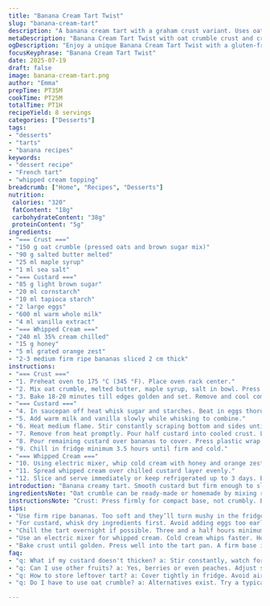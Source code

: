 ```yaml
---
title: "Banana Cream Tart Twist"
slug: "banana-cream-tart"
description: "A banana cream tart with a graham crust variant. Uses oat crumble instead of biscuit crust. Cornstarch and tapioca starch thicken an egg-enriched custard. Ripe but firm bananas sliced thick. Whipped cream spiked with orange zest and honey. Baked crust until golden with slight timing adjustment. The custard thickened at medium heat and cooled under plastic wrap. Assembly layers banana slices between custard halves. Whipped cream tops before serving. Tart keeps 2-3 days refrigerated."
metaDescription: "Banana Cream Tart Twist with oat crumble crust and creamy custard is a delicious dessert that's sure to impress your guests with its delightful flavors."
ogDescription: "Enjoy a unique Banana Cream Tart Twist with a gluten-free oat crumble crust, creamy custard, and topped with whipped cream and orange zest."
focusKeyphrase: "Banana Cream Tart Twist"
date: 2025-07-19
draft: false
image: banana-cream-tart.png
author: "Emma"
prepTime: PT35M
cookTime: PT25M
totalTime: PT1H
recipeYield: 8 servings
categories: ["Desserts"]
tags:
- "desserts"
- "tarts"
- "banana recipes"
keywords:
- "dessert recipe"
- "French tart"
- "whipped cream topping"
breadcrumb: ["Home", "Recipes", "Desserts"]
nutrition: 
 calories: "320"
 fatContent: "18g"
 carbohydrateContent: "38g"
 proteinContent: "5g"
ingredients:
- "=== Crust ==="
- "150 g oat crumble (pressed oats and brown sugar mix)"
- "90 g salted butter melted"
- "25 ml maple syrup"
- "1 ml sea salt"
- "=== Custard ==="
- "85 g light brown sugar"
- "20 ml cornstarch"
- "10 ml tapioca starch"
- "2 large eggs"
- "600 ml warm whole milk"
- "4 ml vanilla extract"
- "=== Whipped Cream ==="
- "240 ml 35% cream chilled"
- "15 g honey"
- "5 ml grated orange zest"
- "2-3 medium firm ripe bananas sliced 2 cm thick"
instructions:
- "=== Crust ==="
- "1. Preheat oven to 175 °C (345 °F). Place oven rack center."
- "2. Mix oat crumble, melted butter, maple syrup, salt in bowl. Press firmly into a 23 cm tart pan. Use flat bottom glass."
- "3. Bake 18-20 minutes till edges golden and set. Remove and cool completely."
- "=== Custard ==="
- "4. In saucepan off heat whisk sugar and starches. Beat in eggs thoroughly."
- "5. Add warm milk and vanilla slowly while whisking to combine."
- "6. Heat medium flame. Stir constantly scraping bottom and sides until thickened and just bubbling. Cook 35 seconds more."
- "7. Remove from heat promptly. Pour half custard into cooled crust. Layer banana slices on top evenly."
- "8. Pour remaining custard over bananas to cover. Press plastic wrap onto custard surface tightly to prevent skin."
- "9. Chill in fridge minimum 3.5 hours until firm and cold."
- "=== Whipped Cream ==="
- "10. Using electric mixer, whip cold cream with honey and orange zest until stiff peaks form."
- "11. Spread whipped cream over chilled custard layer evenly."
- "12. Slice and serve immediately or keep refrigerated up to 3 days. Bananas brown after longer storage."
introduction: "Banana creamy tart. Smooth custard but firm enough to slice. Tweak crust: oats instead of biscuit crumbs, hold better texture. Maple syrup sweetens crust over brown sugar. Custard uses cornstarch plus tapioca starch for a slightly different feel. Eggs enrich custard. Warm milk makes thickening faster. Every step matters: no lumps. Layer bananas thickly, ripe but still firm. Whipped cream with honey and orange zest—adds zing and undertone. Chill time adjusted a bit for texture. Keep fresh. Fridge life up to 3 days, best served cold. No nuts. Vegetarian safe. Minimal fuss but noticeable switch-ups. Next time, maybe cinnamon on top."
ingredientsNote: "Oat crumble can be ready-made or homemade by mixing rolled oats crushed slightly with brown sugar and melted butter. Choose salted butter here for balance against sweetness. Maple syrup replaces some sugar in the original crust—a more complex aroma. Tapioca starch replaces some flour for custard stability, less pasty. Bananas sliced thicker. For whipping cream, honey replaces sugar, gives gentle floral sweetness, plus orange zest for freshness—no vanilla needed here again. Bananas best are firm-ripe to avoid mushiness after chilling. Keep wrapped to prevent browning. Layer custard carefully to avoid cracks."
instructionsNote: "Crust: Press firmly for compact base, not crumbly. Bake until just golden. Custard: Whisk dry then add eggs carefully to avoid cooking them. Warm milk slowly incorporated for smooth mix. Stir on medium heat continuously to stop lumps. Watch thickening carefully, it thickens fast near boiling. Remove after slight boil, cook just over half a minute more. Assembly: Pour half custard, add bananas, top custard to seal. Plastic wrap pressed on surface prevents skin forming. Chill at least 3.5 hours for set texture. Whipping cream: Cold cream whips faster. Honey dissolves better if slightly warm first. Add orange zest at end while whipping. Spread gently on chilled tart. Store covered, avoid bananas contact air too long—use fresh slices if leftover."
tips:
- "Use firm ripe bananas. Too soft and they’ll turn mushy in the fridge. Slice thicker for better texture. Aim for 2 cm slices. Layer them nicely between custard. Assemble carefully."
- "For custard, whisk dry ingredients first. Avoid adding eggs too early—risk cooking on the spot. Warm milk helps. Incorporate slowly into egg mixture. Stir constantly as heating."
- "Chill the tart overnight if possible. Three and a half hours minimum. This gives it proper setting time. Press plastic wrap onto custard to avoid skin. Watch out for air contact with bananas."
- "Use an electric mixer for whipped cream. Cold cream whips faster. Honey adds floral sweetness—rectify with slightly warmed honey. Orange zest at the end. Keep it light."
- "Bake crust until golden. Press well into the tart pan. A firm base is essential. Oat crumble is compacting. Overmixing can create crumbliness."
faq:
- "q: What if my custard doesn't thicken? a: Stir constantly, watch for lumps. It should bubble gently. Remove promptly after slight boil. Could try reducing heat sooner."
- "q: Can I use other fruits? a: Yes, berries or even peaches. Adjust sweetness as needed. Firm bananas prevent sogginess. But check ripeness for other fruits."
- "q: How to store leftover tart? a: Cover tightly in fridge. Avoid air exposure on bananas. Consume within three days. Freshness declines quickly usually."
- "q: Do I have to use oat crumble? a: Alternatives exist. Try a typical sweet pastry crust. Adjust sweetness balance then. Different texture results—a swap but unique too."

---
```

